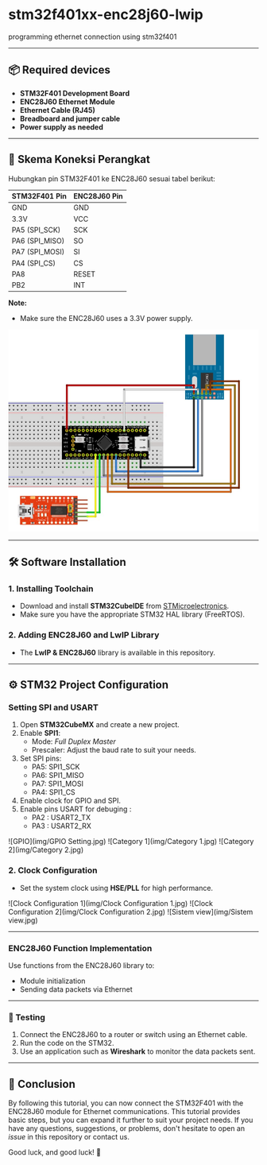 # stm32f401xx-enc28j60-lwip
programming ethernet connection using stm32f401

---

## 📦 Required devices
- **STM32F401 Development Board**
- **ENC28J60 Ethernet Module**
- **Ethernet Cable (RJ45)**
- **Breadboard and jumper cable**
- **Power supply as needed**

---

## 🔌 Skema Koneksi Perangkat
Hubungkan pin STM32F401 ke ENC28J60 sesuai tabel berikut:

| **STM32F401 Pin** | **ENC28J60 Pin** |
|--------------------|------------------|
| GND                | GND             |
| 3.3V               | VCC             |
| PA5 (SPI_SCK)      | SCK             |
| PA6 (SPI_MISO)     | SO              |
| PA7 (SPI_MOSI)     | SI              |
| PA4 (SPI_CS)       | CS              |
| PA8                | RESET           |
| PB2                | INT             |

**Note:**
- Make sure the ENC28J60 uses a 3.3V power supply.

![Wiring Schematic](img/Schematic.jpg)

---

## 🛠️ Software Installation

### 1. **Installing Toolchain**
- Download and install **STM32CubeIDE** from [STMicroelectronics](https://www.st.com).
- Make sure you have the appropriate STM32 HAL library (FreeRTOS).
  
### 2. **Adding ENC28J60 and LwIP Library**
- The **LwIP & ENC28J60** library is available in this repository. 

---

## ⚙️ STM32 Project Configuration

### **Setting SPI and USART**
1. Open **STM32CubeMX** and create a new project.
2. Enable **SPI1**:
   - Mode: *Full Duplex Master*
   - Prescaler: Adjust the baud rate to suit your needs.
3. Set SPI pins:
   - PA5: SPI1_SCK
   - PA6: SPI1_MISO
   - PA7: SPI1_MOSI
   - PA4: SPI1_CS
4. Enable clock for GPIO and SPI.
5. Enable pins USART for debuging :
   - PA2 : USART2_TX
   - PA3 : USART2_RX

![GPIO](img/GPIO Setting.jpg)
![Category 1](img/Category 1.jpg)
![Category 2](img/Category 2.jpg)
   
### 2. **Clock Configuration**
- Set the system clock using **HSE/PLL** for high performance.

![Clock Configuration 1](img/Clock Configuration 1.jpg)
![Clock Configuration 2](img/Clock Configuration 2.jpg)
![Sistem view](img/Sistem view.jpg)

---

### ENC28J60 Function Implementation

Use functions from the ENC28J60 library to:

- Module initialization
- Sending data packets via Ethernet

---

### 🧪 Testing

1. Connect the ENC28J60 to a router or switch using an Ethernet cable.
2. Run the code on the STM32.
3. Use an application such as **Wireshark** to monitor the data packets sent.

---

## 🎉 Conclusion

By following this tutorial, you can now connect the STM32F401 with the ENC28J60 module for Ethernet communications. This tutorial provides basic steps, but you can expand it further to suit your project needs. If you have any questions, suggestions, or problems, don't hesitate to open an *issue* in this repository or contact us.

Good luck, and good luck! 🚀
